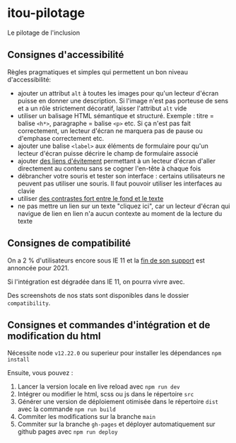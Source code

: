 # itou-pilotage

Le pilotage de l'inclusion

## Consignes d'accessibilité

Règles pragmatiques et simples qui permettent un bon niveau d'accessibilité:

- ajouter un attribut `alt` à toutes les images pour qu'un lecteur d'écran puisse en donner une description. Si l'image n'est pas porteuse de sens et a un rôle strictement décoratif, laisser l'attribut `alt` vide
- utiliser un balisage HTML sémantique et structuré. Exemple : titre = balise `<h*>`, paragraphe = balise `<p>` etc. Si ça n'est pas fait correctement, un lecteur d'écran ne marquera pas de pause ou d'emphase correctement etc.
- ajouter une balise `<label>` aux éléments de formulaire pour qu'un lecteur d'écran puisse décrire le champ de formulaire associé
- ajouter [des liens d'évitement](https://www.alsacreations.com/article/lire/572-Les-liens-d-evitement.html) permettant à un lecteur d'écran d'aller directement au contenu sans se cogner l'en-tête à chaque fois
- débrancher votre souris et tester son interface : certains utilisateurs ne peuvent pas utiliser une souris. Il faut pouvoir utiliser les interfaces au clavie
- utiliser [des contrastes fort entre le fond et le texte](https://webaim.org/resources/contrastchecker/)
- ne pas mettre un lien sur un texte "cliquez ici", car un lecteur d'écran qui navigue de lien en lien n'a aucun contexte au moment de la lecture du texte

## Consignes de compatibilité

On a 2 % d'utilisateurs encore sous IE 11 et la [fin de son support](https://techcommunity.microsoft.com/t5/microsoft-365-blog/microsoft-365-apps-say-farewell-to-internet-explorer-11-and/ba-p/1591666) est annoncée pour 2021.

Si l'intégration est dégradée dans IE 11, on pourra vivre avec.

Des screenshots de nos stats sont disponibles dans le dossier `compatibility`.

## Consignes et commandes d'intégration et de modification du html

Nécessite node `v12.22.0` ou superieur pour installer les dépendances `npm install`

Ensuite, vous pouvez :
1. Lancer la version locale en live reload avec `npm run dev`
2. Intégrer ou modifier le html, scss ou js dans le répertoire `src`
3. Générer une version de déploiement otimisée dans le répertoire `dist` avec la commande `npm run build`
4. Commiter les modifications sur la branche `main` 
5. Commiter sur la branche `gh-pages` et déployer automatiquement sur github pages avec `npm run deploy`
